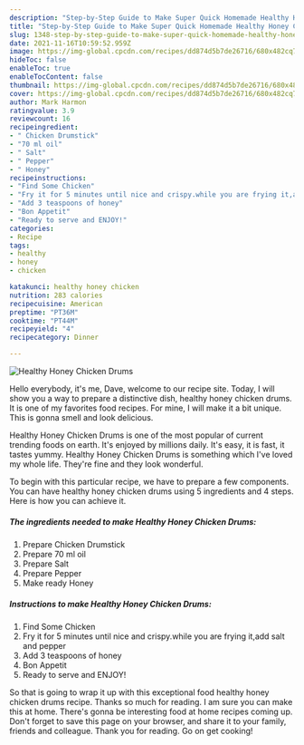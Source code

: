 ```yaml
---
description: "Step-by-Step Guide to Make Super Quick Homemade Healthy Honey Chicken Drums"
title: "Step-by-Step Guide to Make Super Quick Homemade Healthy Honey Chicken Drums"
slug: 1348-step-by-step-guide-to-make-super-quick-homemade-healthy-honey-chicken-drums
date: 2021-11-16T10:59:52.959Z
image: https://img-global.cpcdn.com/recipes/dd874d5b7de26716/680x482cq70/healthy-honey-chicken-drums-recipe-main-photo.jpg
hideToc: false
enableToc: true
enableTocContent: false
thumbnail: https://img-global.cpcdn.com/recipes/dd874d5b7de26716/680x482cq70/healthy-honey-chicken-drums-recipe-main-photo.jpg
cover: https://img-global.cpcdn.com/recipes/dd874d5b7de26716/680x482cq70/healthy-honey-chicken-drums-recipe-main-photo.jpg
author: Mark Harmon
ratingvalue: 3.9
reviewcount: 16
recipeingredient:
- " Chicken Drumstick"
- "70 ml oil"
- " Salt"
- " Pepper"
- " Honey"
recipeinstructions:
- "Find Some Chicken"
- "Fry it for 5 minutes until nice and crispy.while you are frying it,add salt and pepper"
- "Add 3 teaspoons of honey"
- "Bon Appetit"
- "Ready to serve and ENJOY!"
categories:
- Recipe
tags:
- healthy
- honey
- chicken

katakunci: healthy honey chicken 
nutrition: 283 calories
recipecuisine: American
preptime: "PT36M"
cooktime: "PT44M"
recipeyield: "4"
recipecategory: Dinner

---
```



![Healthy Honey Chicken Drums](https://img-global.cpcdn.com/recipes/dd874d5b7de26716/680x482cq70/healthy-honey-chicken-drums-recipe-main-photo.jpg)

Hello everybody, it's me, Dave, welcome to our recipe site. Today, I will show you a way to prepare a distinctive dish, healthy honey chicken drums. It is one of my favorites food recipes. For mine, I will make it a bit unique. This is gonna smell and look delicious.



Healthy Honey Chicken Drums is one of the most popular of current trending foods on earth. It's enjoyed by millions daily. It's easy, it is fast, it tastes yummy. Healthy Honey Chicken Drums is something which I've loved my whole life. They're fine and they look wonderful.


To begin with this particular recipe, we have to prepare a few components. You can have healthy honey chicken drums using 5 ingredients and 4 steps. Here is how you can achieve it.

<!--inarticleads1-->

##### The ingredients needed to make Healthy Honey Chicken Drums:

1. Prepare  Chicken Drumstick
1. Prepare 70 ml oil
1. Prepare  Salt
1. Prepare  Pepper
1. Make ready  Honey




<!--inarticleads2-->

##### Instructions to make Healthy Honey Chicken Drums:

1. Find Some Chicken
1. Fry it for 5 minutes until nice and crispy.while you are frying it,add salt and pepper
1. Add 3 teaspoons of honey
1. Bon Appetit
1. Ready to serve and ENJOY!



So that is going to wrap it up with this exceptional food healthy honey chicken drums recipe. Thanks so much for reading. I am sure you can make this at home. There's gonna be interesting food at home recipes coming up. Don't forget to save this page on your browser, and share it to your family, friends and colleague. Thank you for reading. Go on get cooking!
